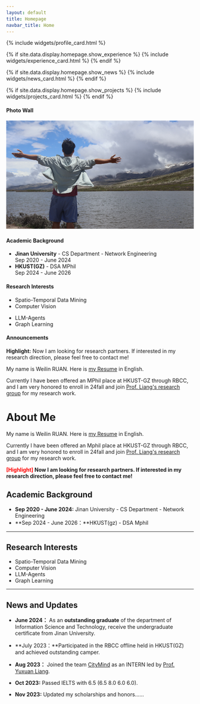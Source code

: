 ```yaml
---
layout: default
title: Homepage
navbar_title: Home
---
```

{% include widgets/profile_card.html %}

{% if site.data.display.homepage.show_experience %}
{% include widgets/experience_card.html %}
{% endif %}

{% if site.data.display.homepage.show_news %}
{% include widgets/news_card.html %}
{% endif %}

{% if site.data.display.homepage.show_projects %}
{% include widgets/projects_card.html %}
{% endif %}

<div class="row mt-4">
    <div class="col">
        <div class="card border-0 shadow-sm bg-white">
            <div class="card-body">
                <h4 class="card-title">
                    <i class="fas fa-camera"></i> Photo Wall
                </h4>
                <div class="text-center">
                    <img src="/images/honghaizi.png" class="img-fluid rounded" alt="Photo Wall">
                </div>
            </div>
        </div>
    </div>
</div>

<div class="row mt-4">
    <div class="col">
        <div class="card border-0 shadow-sm bg-white">
            <div class="card-body">
                <h4 class="card-title">
                    <i class="fas fa-user-graduate"></i> Academic Background
                </h4>
                <ul class="list-group list-group-flush">
                    <li class="list-group-item border-0">
                        <div class="d-flex justify-content-between">
                            <div>
                                <strong>Jinan University</strong> - CS Department - Network Engineering
                            </div>
                            <div>
                                <span class="badge badge-pill badge-secondary">Sep 2020 - June 2024</span>
                            </div>
                        </div>
                    </li>
                    <li class="list-group-item border-0">
                        <div class="d-flex justify-content-between">
                            <div>
                                <strong>HKUST(GZ)</strong> - DSA MPhil
                            </div>
                            <div>
                                <span class="badge badge-pill badge-secondary">Sep 2024 - June 2026</span>
                            </div>
                        </div>
                    </li>
                </ul>
            </div>
        </div>
    </div>
</div>

<div class="row mt-4">
    <div class="col">
        <div class="card border-0 shadow-sm bg-white">
            <div class="card-body">
                <h4 class="card-title">
                    <i class="fas fa-flask"></i> Research Interests
                </h4>
                <div class="row">
                    <div class="col-md-6">
                        <ul class="list-group list-group-flush">
                            <li class="list-group-item border-0">
                                <i class="fas fa-map-marked-alt text-primary"></i> Spatio-Temporal Data Mining
                            </li>
                            <li class="list-group-item border-0">
                                <i class="fas fa-eye text-primary"></i> Computer Vision
                            </li>
                        </ul>
                    </div>
                    <div class="col-md-6">
                        <ul class="list-group list-group-flush">
                            <li class="list-group-item border-0">
                                <i class="fas fa-robot text-primary"></i> LLM-Agents
                            </li>
                            <li class="list-group-item border-0">
                                <i class="fas fa-project-diagram text-primary"></i> Graph Learning
                            </li>
                        </ul>
                    </div>
                </div>
            </div>
        </div>
    </div>
</div>

<div class="row mt-4">
    <div class="col">
        <div class="card border-0 shadow-sm bg-white">
            <div class="card-body">
                <h4 class="card-title">
                    <i class="fas fa-bullhorn"></i> Announcements
                </h4>
                <div class="alert alert-danger">
                    <strong><i class="fas fa-exclamation-circle"></i> Highlight:</strong> Now I am looking for research partners. If interested in my research direction, please feel free to contact me!
                </div>
                <p class="mb-0">
                    My name is Weilin RUAN. Here is <a href="https://rwlinno.github.io/file/CV_en.pdf" target="_blank">my Resume</a> in English.
                </p>
                <p>
                    Currently I have been offered an MPhil place at HKUST-GZ through RBCC, and I am very honored to enroll in 24fall and join <a href="https://citymind.top/about-us/" target="_blank">Prof. Liang's research group</a> for my research work.
                </p>
            </div>
        </div>
    </div>
</div>

# About Me

My name is Weilin RUAN. Here is [my Resume](https://rwlinno.github.io/file/CV_en.pdf) in English.

Currently I have been offered an Mphil place at HKUST-GZ through RBCC, and I am very honored to enroll in 24fall and join [Prof. Liang's research group](https://citymind.top/about-us/) for my research work. 

**<font color='red'>[Highlight]</font> Now I am looking for research partners. If interested in my research direction, please feel free to contact me!**



## Academic Background

- **Sep 2020 - June 2024:**  Jinan University - CS Department - Network Engineering 
- **Sep 2024 - June 2026：**HKUST(gz) - DSA Mphil



---

## Research Interests

- Spatio-Temporal Data Mining
- Computer Vision
- LLM-Agents
- Graph Learning



---

## News and Updates

- **June 2024：** As an **outstanding graduate** of the department of Information Science and Technology,  receive the undergraduate certificate from Jinan University.

- **July 2023：**Participated in the RBCC offline held in HKUST(GZ) and achieved outstanding camper.
- **Aug 2023：** Joined the team [CityMind](https://citymind.top/about-us/) as an INTERN led by [Prof. Yuxuan Liang](http://yuxuanliang.com/).
- **Oct 2023:** Passed IELTS with 6.5 (6.5 8.0 6.0 6.0).
- **Nov 2023:**  Updated my scholarships and honors……


